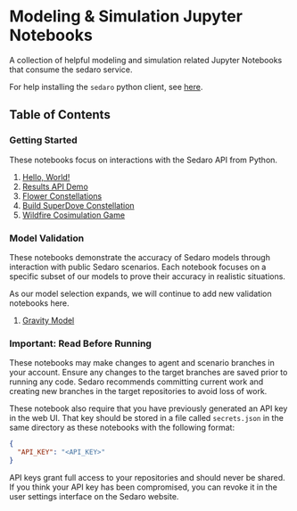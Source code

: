 # Modeling & Simulation Jupyter Notebooks

A collection of helpful modeling and simulation related Jupyter Notebooks that consume the sedaro service.

For help installing the `sedaro` python client, see [here](https://github.com/sedaro/sedaro-python).

## Table of Contents

### Getting Started

These notebooks focus on interactions with the Sedaro API from Python.

1. [Hello, World!](getting_started/hello_world.ipynb)
2. [Results API Demo](getting_started/results_api_demo.ipynb)
3. [Flower Constellations](getting_started/flower_constellation.ipynb)
4. [Build SuperDove Constellation](getting_started/build_superdove_constellation.ipynb)
5. [Wildfire Cosimulation Game](getting_started/wildfire_cosimulation_game.ipynb)


### Model Validation

These notebooks demonstrate the accuracy of Sedaro models through interaction with public Sedaro scenarios. Each notebook focuses on a specific subset of our models to prove their accuracy in realistic situations.

As our model selection expands, we will continue to add new validation notebooks here.

1. [Gravity Model](model_validation/gravity.ipynb)


### Important: Read Before Running

These notebooks may make changes to agent and scenario branches in your account. Ensure any changes to the target branches are saved prior to running any code. Sedaro recommends committing current work and creating new branches in the target repositories to avoid loss of work.

These notebook also require that you have previously generated an API key in the web UI. That key should be stored in a file called `secrets.json` in the same directory as these notebooks with the following format:

```json
{
  "API_KEY": "<API_KEY>"
}
```

API keys grant full access to your repositories and should never be shared. If you think your API key has been compromised, you can revoke it in the user settings interface on the Sedaro website.
